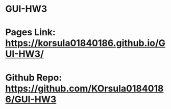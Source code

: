 # GUI-HW3
# Pages Link: https://korsula01840186.github.io/GUI-HW3/
# Github Repo: https://github.com/KOrsula01840186/GUI-HW3
